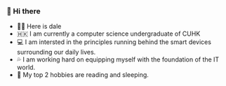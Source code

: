 ### 🙌 Hi there

- 👨‍🦲 Here is dale
- 🇭🇰 I am currently a computer science undergraduate of CUHK
- 💻 I am intersted in the principles running behind the smart devices surrounding our daily lives.
- 💦 I am working hard on equipping myself with the foundation of the IT world.
- 🛌 My top 2 hobbies are reading and sleeping.


